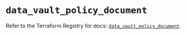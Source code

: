 # `data_vault_policy_document`

Refer to the Terraform Registry for docs: [`data_vault_policy_document`](https://registry.terraform.io/providers/hashicorp/vault/4.1.0/docs/data-sources/policy_document).
